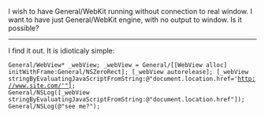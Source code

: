 I wish to have General/WebKit running without connection to real window. I want to have just General/WebKit engine, with no output to window.
Is it possible?

----

I find it out. It is idioticaly simple:
<code>     
General/WebView*    _webView;
_webView = General/[[WebView alloc] initWithFrame:General/NSZeroRect];
[_webView autorelease];
[_webView stringByEvaluatingJavaScriptFromString:@"document.location.href='http://www.site.com/'"];
General/NSLog([_webView stringByEvaluatingJavaScriptFromString:@"document.location.href"]);
General/NSLog(@"see me?");
 </code>